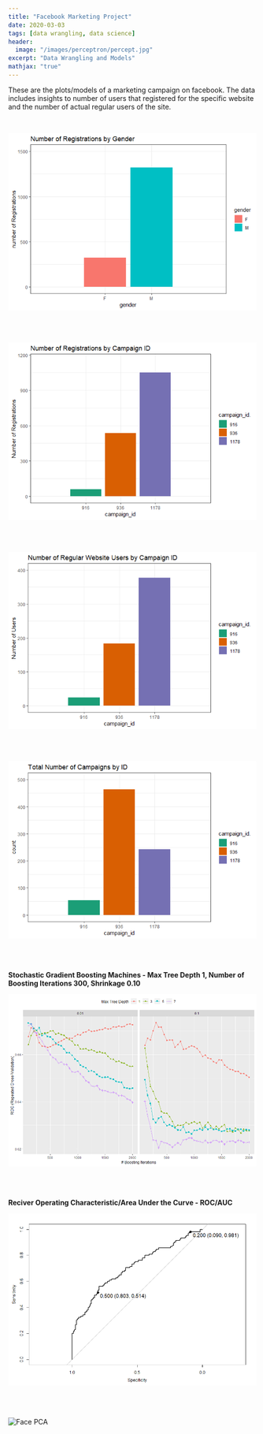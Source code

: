 ```yaml
---
title: "Facebook Marketing Project"
date: 2020-03-03
tags: [data wrangling, data science]
header:
  image: "/images/perceptron/percept.jpg"
excerpt: "Data Wrangling and Models"
mathjax: "true"
---
```


These are the plots/models of a marketing campaign on facebook. The data
includes insights to number of users that registered for the specific
website and the number of actual regular users of the site.

 <br/>

![the gender plot](/images/unnamed-chunk-1-1.png)<!-- -->

<br/><br/>
 
![Campaign ID plot](/images/unnamed-chunk-2-1.png)<!-- -->

<br/><br/>

![Regular Website Users](/images/unnamed-chunk-3-1.png)<!-- -->

<br/><br/>

![Total by Camp ID](/images/unnamed-chunk-4-1.png)<!-- -->

<br/><br/>

**Stochastic Gradient Boosting Machines - Max Tree Depth 1, Number of Boosting Iterations 300, Shrinkage 0.10**

![Face Shrinkage](/images/face_shrink.png)<!-- -->

<br/><br/>

**Reciver Operating Characteristic/Area Under the Curve - ROC/AUC**

![Face AUC](/images/face_auc.png)<!-- -->

<br/><br/>

![Face PCA](/images/Report_2020-03-21.Rmd)<!-- -->

<br/><br/>
<br/><br/>






